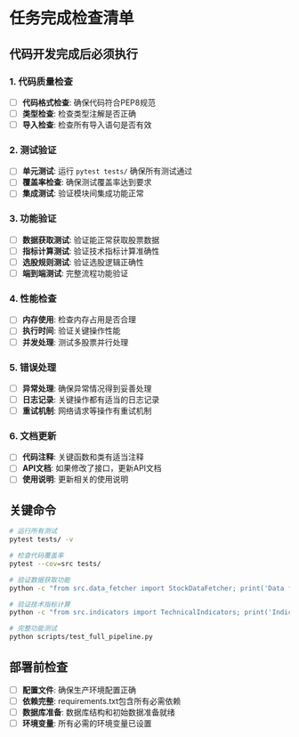 # 任务完成检查清单

## 代码开发完成后必须执行

### 1. 代码质量检查
- [ ] **代码格式检查**: 确保代码符合PEP8规范
- [ ] **类型检查**: 检查类型注解是否正确
- [ ] **导入检查**: 检查所有导入语句是否有效

### 2. 测试验证
- [ ] **单元测试**: 运行 `pytest tests/` 确保所有测试通过
- [ ] **覆盖率检查**: 确保测试覆盖率达到要求
- [ ] **集成测试**: 验证模块间集成功能正常

### 3. 功能验证
- [ ] **数据获取测试**: 验证能正常获取股票数据
- [ ] **指标计算测试**: 验证技术指标计算准确性
- [ ] **选股规则测试**: 验证选股逻辑正确性
- [ ] **端到端测试**: 完整流程功能验证

### 4. 性能检查
- [ ] **内存使用**: 检查内存占用是否合理
- [ ] **执行时间**: 验证关键操作性能
- [ ] **并发处理**: 测试多股票并行处理

### 5. 错误处理
- [ ] **异常处理**: 确保异常情况得到妥善处理
- [ ] **日志记录**: 关键操作都有适当的日志记录
- [ ] **重试机制**: 网络请求等操作有重试机制

### 6. 文档更新
- [ ] **代码注释**: 关键函数和类有适当注释
- [ ] **API文档**: 如果修改了接口，更新API文档
- [ ] **使用说明**: 更新相关的使用说明

## 关键命令
```bash
# 运行所有测试
pytest tests/ -v

# 检查代码覆盖率
pytest --cov=src tests/

# 验证数据获取功能
python -c "from src.data_fetcher import StockDataFetcher; print('Data fetcher works!')"

# 验证技术指标计算
python -c "from src.indicators import TechnicalIndicators; print('Indicators work!')"

# 完整功能测试
python scripts/test_full_pipeline.py
```

## 部署前检查
- [ ] **配置文件**: 确保生产环境配置正确
- [ ] **依赖完整**: requirements.txt包含所有必需依赖
- [ ] **数据库准备**: 数据库结构和初始数据准备就绪
- [ ] **环境变量**: 所有必需的环境变量已设置